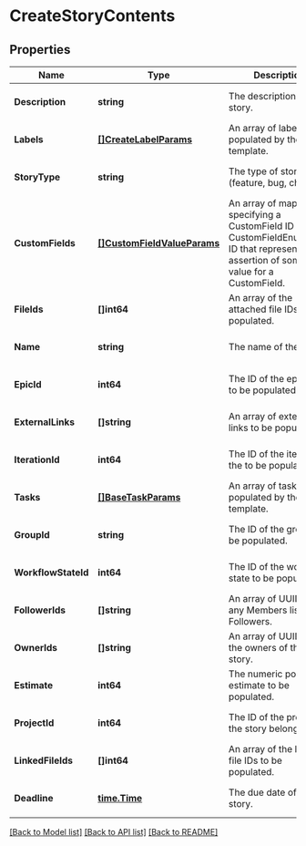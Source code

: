 # CreateStoryContents

## Properties
Name | Type | Description | Notes
------------ | ------------- | ------------- | -------------
**Description** | **string** | The description of the story. | [optional] [default to null]
**Labels** | [**[]CreateLabelParams**](CreateLabelParams.md) | An array of labels to be populated by the template. | [optional] [default to null]
**StoryType** | **string** | The type of story (feature, bug, chore). | [optional] [default to null]
**CustomFields** | [**[]CustomFieldValueParams**](CustomFieldValueParams.md) | An array of maps specifying a CustomField ID and CustomFieldEnumValue ID that represents an assertion of some value for a CustomField. | [optional] [default to null]
**FileIds** | **[]int64** | An array of the attached file IDs to be populated. | [optional] [default to null]
**Name** | **string** | The name of the story. | [optional] [default to null]
**EpicId** | **int64** | The ID of the epic the to be populated. | [optional] [default to null]
**ExternalLinks** | **[]string** | An array of external links to be populated. | [optional] [default to null]
**IterationId** | **int64** | The ID of the iteration the to be populated. | [optional] [default to null]
**Tasks** | [**[]BaseTaskParams**](BaseTaskParams.md) | An array of tasks to be populated by the template. | [optional] [default to null]
**GroupId** | **string** | The ID of the group to be populated. | [optional] [default to null]
**WorkflowStateId** | **int64** | The ID of the workflow state to be populated. | [optional] [default to null]
**FollowerIds** | **[]string** | An array of UUIDs for any Members listed as Followers. | [optional] [default to null]
**OwnerIds** | **[]string** | An array of UUIDs of the owners of this story. | [optional] [default to null]
**Estimate** | **int64** | The numeric point estimate to be populated. | [optional] [default to null]
**ProjectId** | **int64** | The ID of the project the story belongs to. | [optional] [default to null]
**LinkedFileIds** | **[]int64** | An array of the linked file IDs to be populated. | [optional] [default to null]
**Deadline** | [**time.Time**](time.Time.md) | The due date of the story. | [optional] [default to null]

[[Back to Model list]](../README.md#documentation-for-models) [[Back to API list]](../README.md#documentation-for-api-endpoints) [[Back to README]](../README.md)

